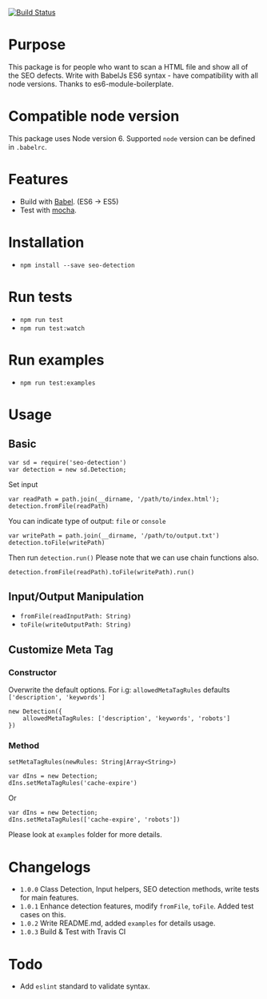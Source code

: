 [![Build Status](https://travis-ci.org/jimmytuc/seo-detection.svg?branch=master)](https://travis-ci.org/jimmytuc/seo-detection)

# Purpose
This package is for people who want to scan a HTML file and show all of the SEO defects.
Write with BabelJs ES6 syntax - have compatibility with all node versions.
Thanks to es6-module-boilerplate.

# Compatible node version
This package uses Node version 6. Supported `node` version can be defined in `.babelrc`. 

# Features
* Build with [Babel](https://babeljs.io). (ES6 -> ES5)
* Test with [mocha](https://mochajs.org).

# Installation
- `npm install --save seo-detection`

# Run tests
- `npm run test`
- `npm run test:watch`

# Run examples
- `npm run test:examples`

# Usage
## Basic
```
var sd = require('seo-detection')
var detection = new sd.Detection;
```
Set input
```
var readPath = path.join(__dirname, '/path/to/index.html');
detection.fromFile(readPath)
```
You can indicate type of output: `file` or `console`
```
var writePath = path.join(__dirname, '/path/to/output.txt')
detection.toFile(writePath)
```
Then run `detection.run()`
Please note that we can use chain functions also.
```
detection.fromFile(readPath).toFile(writePath).run()
```

## Input/Output Manipulation
- `fromFile(readInputPath: String)`
- `toFile(writeOutputPath: String)`

## Customize Meta Tag
### Constructor
Overwrite the default options. For i.g: `allowedMetaTagRules` defaults `['description', 'keywords']`
```
new Detection({
    allowedMetaTagRules: ['description', 'keywords', 'robots']
})
```
### Method
`setMetaTagRules(newRules: String|Array<String>)`
```
var dIns = new Detection;
dIns.setMetaTagRules('cache-expire')
```
Or
```
var dIns = new Detection;
dIns.setMetaTagRules(['cache-expire', 'robots'])
```

Please look at `examples` folder for more details.

# Changelogs
- `1.0.0` Class Detection, Input helpers, SEO detection methods, write tests for main features.
- `1.0.1` Enhance detection features, modify `fromFile`, `toFile`. Added test cases on this.
- `1.0.2` Write README.md, added `examples` for details usage.
- `1.0.3` Build & Test with Travis CI

# Todo
- Add `eslint` standard to validate syntax.